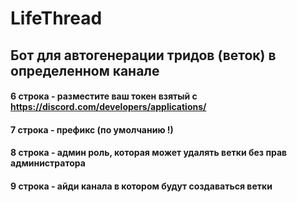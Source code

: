 # LifeThread
## Бот для автогенерации тридов (веток) в определенном канале
#### 6 строка - разместите ваш токен взятый с https://discord.com/developers/applications/
#### 7 строка - префикс (по умолчанию !)
#### 8 строка - админ роль, которая может удалять ветки без прав администратора
#### 9 строка - айди канала в котором будут создаваться ветки
